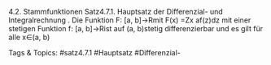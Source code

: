 4.2. Stammfunktionen
Satz4.7.1. Hauptsatz der Differenzial- und Integralrechnung . Die Funktion F: [a, b]→Rmit
F(x) =Zx
af(z)dz
mit einer stetigen Funktion f: [a, b]→Rist auf (a, b)stetig differenzierbar und es gilt für alle x∈(a, b)

   Tags & Topics:
   #satz4.7.1
   #Hauptsatz
   #Differenzial-